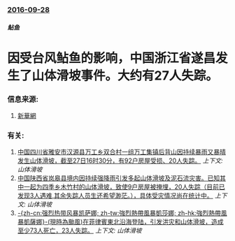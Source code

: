 ### [2016-09-28](/news/2016/09/28/index.md)

##### 鲇鱼
# 因受台风鲇鱼的影响，中国浙江省遂昌发生了山体滑坡事件。大约有27人失踪。 




### 信息来源:

1. [新華網](http://news.xinhuanet.com/local/2016-09/28/c_1119642736.htm)

### 有关:

1. [ 中国四川省雅安市汉源县万工乡双合村一组万工集镇后背山因持续暴雨又暴晴发生山体滑坡，截至27日16时30分，有92户房屋受损、20人失踪。](/news/2010/07/26/中国四川省雅安市汉源县万工乡双合村一组万工集镇后背山因持续暴雨又暴晴发生山体滑坡-截至27日16时30分-有92户房屋.md) _上下文: 山体滑坡_
2. [ 中国陕西省岚皋县境内因持续强降雨引发多起山体滑坡及泥石流灾害。已知其中一起为四季乡木竹村的山体滑坡，致使9户房屋被掩埋，20人失踪（目前已发现3人遇难,其余失踪人员生还希望渺茫。），具体受灾情况尚在统计中。](/news/2010/07/18/中国陕西省岚皋县境内因持续强降雨引发多起山体滑坡及泥石流灾害-已知其中一起为四季乡木竹村的山体滑坡-致使9户房屋被掩埋.md) _上下文: 山体滑坡_
3. [-{zh-cn:强烈热带风暴凯萨娜; zh-tw:強烈熱帶風暴凱莎娜; zh-hk:強烈熱帶風暴凱薩娜}-(現時為颱風)在菲律賓東北沿海登陆，引发洪灾和山体滑坡，造成至少73人死亡，23人失踪。](/news/2009/09/26/zh-cn-强烈热带风暴凯萨娜-zh-tw-強烈熱帶風暴凱莎娜-zh-hk-強烈熱帶風暴凱薩娜-現時為颱風.md) _上下文: 山体滑坡_
